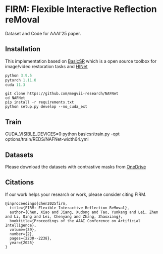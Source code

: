 # FIRM: Flexible Interactive Reflection reMoval
Dataset and Code for AAAI'25 paper. 


## Installation
This implementation based on [BasicSR](https://github.com/xinntao/BasicSR) which is a open source toolbox for image/video restoration tasks and [HINet](https://github.com/megvii-model/HINet) 

```python
python 3.9.5
pytorch 1.11.0
cuda 11.3
```

```
git clone https://github.com/megvii-research/NAFNet
cd NAFNet
pip install -r requirements.txt
python setup.py develop --no_cuda_ext
```

## Train
CUDA_VISIBLE_DEVICES=0 python basicsr/train.py -opt options/train/REDS/NAFNet-width64.yml

## Datasets
Please download the datasets with contrastive masks from [OneDrive](https://connectpolyu-my.sharepoint.com/:u:/g/personal/21119074r_connect_polyu_hk/EZKRZU1E1cNBpYCSUSIM7mABLHazetKJDZKWkd9UfyMPCw?e=yt9Ssh)

## Citations
If our work helps your research or work, please consider citing FIRM.

```
@inproceedings{chen2025firm,
  title={FIRM: Flexible Interactive Reflection ReMoval},
  author={Chen, Xiao and Jiang, Xudong and Tao, Yunkang and Lei, Zhen and Li, Qing and Lei, Chenyang and Zhang, Zhaoxiang},
  booktitle={Proceedings of the AAAI Conference on Artificial Intelligence},
  volume={39},
  number={2},
  pages={2230--2238},
  year={2025}
}
```
